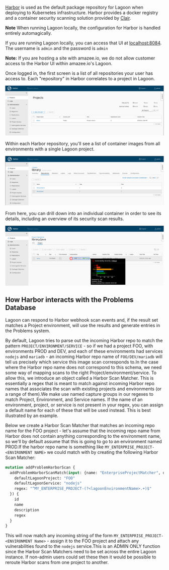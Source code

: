 [Harbor](https://goharbor.io/) is used as the default package repository for Lagoon when deploying to Kubernetes infrastructure. Harbor provides a docker registry and a container security scanning solution provided by [Clair](https://coreos.com/clair/docs/latest/).

**Note** When running Lagoon locally, the configuration for Harbor is handled entirely automagically.

If you are running Lagoon locally, you can access that UI at [localhost:8084](https://localhost:8084/). The username is `admin` and the password is `admin`

**Note:** If you are hosting a site with amazee.io, we do not allow customer access to the Harbor UI within amazee.io's Lagoon.

Once logged in, the first screen is a list of all repositories your user has access to. Each "repository" in Harbor correlates to a project in Lagoon.

![Harbor Projects Overview](projects_overview.png)

Within each Harbor repository, you'll see a list of container images from all environments with a single Lagoon project.

![Harbor Repositories Overview](repositories_overview.png)

From here, you can drill down into an individual container in order to see its details, including an overview of its security scan results.

![Harbor Container Overview](container_overview.png)


## How Harbor interacts with the Problems Database

Lagoon can respond to Harbor webhook scan events and, if the result set matches a Project environment, will use the results and generate entries in the Problems system.

By default, Lagoon tries to parse out the incoming Harbor repo to match the pattern `PROJECT/ENVIRONMENT/SERVICE` - so if we had a project FOO, with environments PROD and DEV, and each of these environments had services `nodejs` and `mariadb` - an incoming Harbor repo name of `FOO/DEV/mariadb` will tell us precisely which service this image scan corresponds to.In the case where the Harbor repo name does not correspond to this schema, we need some way of mapping scans to the right Project/environment/service. To allow this, we introduce an object called a Harbor Scan Matcher. This is essentially a regex that is meant to match against incoming Harbor repo names that associates the scan with existing projects and environments (or a range of them).We make use named capture groups in our regexes to match Project, Environment, and Service names. If the name of an environment, project, or service is not present in your regex, you can assign a default name for each of these that will be used instead. This is best illustrated by an example.

Below we create a Harbor Scan Matcher that matches an incoming repo name for the FOO project - let's assume that the incoming repo name from Harbor does not contain anything corresponding to the environment name, so we'll by default assume that this is going to go to an environment named PROD.If the harbor repo name is something like `MY_ENTERPRISE_PROJECT-<ENVIRONMENT NAME>` we could match with by creating the following Harbor Scan Matcher:

```graphql
mutation addProblemHarborScan {
  addProblemHarborScanMatch(input: {name: "EnterpriseProjectMatcher", description:"Matches incoming Harbor Scans for FOO",
    defaultLagoonProject: "FOO"
    defaultLagoonService: "nodejs"
    regex: "^MY_ENTERPRISE_PROJECT-(?<lagoonEnvironmentName>.+)$"
  }) {
    id
    name
    description
    regex
  }
}
```

This will now match any incoming string of the form `MY_ENTERPRISE_PROJECT-<ENVIRONMENT Name>` - assign it to the FOO project and attach any vulnerabilities found to the `nodejs` service.This is an ADMIN ONLY function since the Harbor Scan Matchers need to be set across the entire Lagoon instance. If non-admin users could set these then it would be possible to reroute Harbor scans from one project to another.